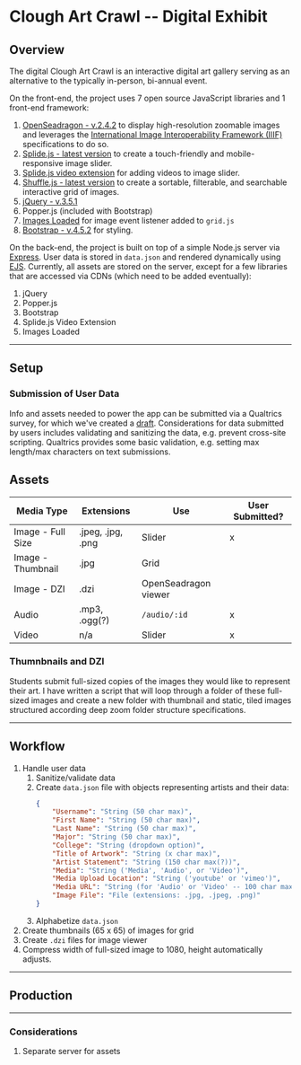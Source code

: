 # Clough Art Crawl -- Digital Exhibit

## Overview

The digital Clough Art Crawl is an interactive digital art gallery serving as an alternative to the typically in-person, bi-annual event.

On the front-end, the project uses 7 open source JavaScript libraries and 1 front-end framework:
1. [OpenSeadragon - v.2.4.2](https://openseadragon.github.io/) to display high-resolution zoomable images and leverages the [International Image Interoperability Framework (IIIF)](https://iiif.io/) specifications to do so.  
2. [Splide.js - latest version](https://splidejs.com/) to create a touch-friendly and mobile-responsive image slider.
3. [Splide.js video extension](https://splidejs.com/extension-video/) for adding videos to image slider.
4. [Shuffle.js - latest version](https://vestride.github.io/Shuffle/) to create a sortable, filterable, and searchable interactive grid of images.
5. [jQuery - v.3.5.1](https://jquery.com/download/)
6. Popper.js (included with Bootstrap)
7. [Images Loaded](https://imagesloaded.desandro.com/) for image event listener added to `grid.js`
8. [Bootstrap - v.4.5.2](https://getbootstrap.com/docs/4.5/getting-started/introduction/) for styling.

On the back-end, the project is built on top of a simple Node.js server via [Express](https://expressjs.com/). User data is stored in `data.json` and rendered dynamically using [EJS](https://ejs.co/). Currently, all assets are stored on the server, except for a few libraries that are accessed via CDNs (which need to be added eventually):

1. jQuery
2. Popper.js
3. Bootstrap
4. Splide.js Video Extension
5. Images Loaded

---


## Setup

### Submission of User Data
Info and assets needed to power the app can be submitted via a Qualtrics survey, for which we've created a [draft](https://gatech.co1.qualtrics.com/jfe/form/SV_6XAsY3VQ5IwQdzD). Considerations for data submitted by users includes validating and sanitizing the data, e.g. prevent cross-site scripting. Qualtrics provides some basic validation, e.g. setting max length/max characters on text submissions.

## Assets 
| Media Type        | Extensions        | Use                 | User Submitted? | 
| ----------------- | ----------------- | -------------------- | -------------- |
| Image - Full Size | .jpeg, .jpg, .png | Slider               | x              |
| Image - Thumbnail | .jpg              | Grid                 |                |
| Image - DZI       | .dzi              | OpenSeadragon viewer |                |
| Audio             | .mp3, .ogg(?)     | `/audio/:id`         | x              |
| Video             | n/a               | Slider               | x              |


### Thumnbnails and DZI
Students submit full-sized copies of the images they would like to represent their art. I have written a script that will loop through a folder of these full-sized images and create a new folder with thumbnail and static, tiled images structured according deep zoom folder structure specifications. 

---

## Workflow
1. Handle user data 
    1. Sanitize/validate data
    2. Create `data.json` file with objects representing artists and their data:
        ```json
        {
            "Username": "String (50 char max)",
            "First Name": "String (50 char max)",
            "Last Name": "String (50 char max)",
            "Major": "String (50 char max)",
            "College": "String (dropdown option)",
            "Title of Artwork": "String (x char max)",
            "Artist Statement": "String (150 char max(?))",
            "Media": "String ('Media', 'Audio', or 'Video')",
            "Media Upload Location": "String ('youtube' or 'vimeo')",
            "Media URL": "String (for 'Audio' or 'Video' -- 100 char max)",
            "Image File": "File (extensions: .jpg, .jpeg, .png)"
        }
        ```
    3. Alphabetize `data.json`
2. Create thumbnails (65 x 65) of images for grid
3. Create `.dzi` files for image viewer
4. Compress width of full-sized image to 1080, height automatically adjusts.

---

## Production
---

### Considerations
1. Separate server for assets